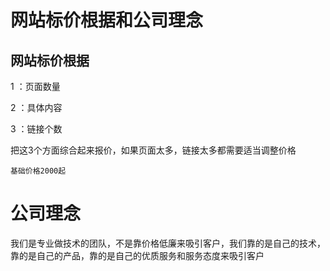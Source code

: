 # 网站标价根据和公司理念

## 网站标价根据
1 ：页面数量

2 ：具体内容

3 ：链接个数

把这3个方面综合起来报价，如果页面太多，链接太多都需要适当调整价格
```
基础价格2000起
```

# 公司理念

我们是专业做技术的团队，不是靠价格低廉来吸引客户，我们靠的是自己的技术，靠的是自己的产品，靠的是自己的优质服务和服务态度来吸引客户
